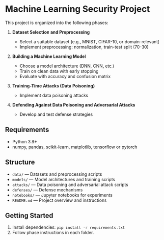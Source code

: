 # Machine Learning Security Project

This project is organized into the following phases:

1. **Dataset Selection and Preprocessing**
   - Select a suitable dataset (e.g., MNIST, CIFAR-10, or domain-relevant)
   - Implement preprocessing: normalization, train-test split (70-30)

2. **Building a Machine Learning Model**
   - Choose a model architecture (DNN, CNN, etc.)
   - Train on clean data with early stopping
   - Evaluate with accuracy and confusion matrix

3. **Training-Time Attacks (Data Poisoning)**
   - Implement data poisoning attacks

4. **Defending Against Data Poisoning and Adversarial Attacks**
   - Develop and test defense strategies

## Requirements
- Python 3.8+
- numpy, pandas, scikit-learn, matplotlib, tensorflow or pytorch

## Structure
- `data/` — Datasets and preprocessing scripts
- `models/` — Model architectures and training scripts
- `attacks/` — Data poisoning and adversarial attack scripts
- `defenses/` — Defense mechanisms
- `notebooks/` — Jupyter notebooks for experiments
- `README.md` — Project overview and instructions

## Getting Started
1. Install dependencies: `pip install -r requirements.txt`
2. Follow phase instructions in each folder.
